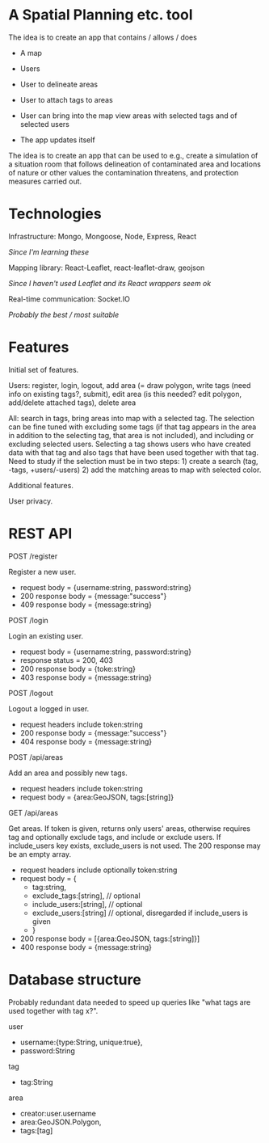 # A Spatial Planning etc. tool

The idea is to create an app that contains / allows / does

* A map

* Users

* User to delineate areas

* User to attach tags to areas

* User can bring into the map view areas with selected tags and of selected users

* The app updates itself

The idea is to create an app that can be used to e.g., create a
simulation of a situation room that follows delineation of
contaminated area and locations of nature or other values the
contamination threatens, and protection measures carried out.

# Technologies

Infrastructure: Mongo, Mongoose, Node, Express, React

*Since I'm learning these*

Mapping library: React-Leaflet, react-leaflet-draw, geojson

*Since I haven't used Leaflet and its React wrappers seem ok*

Real-time communication: Socket.IO

*Probably the best / most suitable*

# Features

Initial set of features.

Users: register, login, logout, add area (= draw polygon, write tags
(need info on existing tags?, submit), edit area (is this needed? edit
polygon, add/delete attached tags), delete area

All: search in tags, bring areas into map with a selected tag. The
selection can be fine tuned with excluding some tags (if that tag
appears in the area in addition to the selecting tag, that area is not
included), and including or excluding selected users. Selecting a tag
shows users who have created data with that tag and also tags that
have been used together with that tag. Need to study if the selection
must be in two steps: 1) create a search (tag, -tags, +users/-users)
2) add the matching areas to map with selected color.

Additional features.

User privacy.

# REST API

POST /register

Register a new user.

* request body = {username:string, password:string}
* 200 response body = {message:"success"}
* 409 response body = {message:string}

POST /login

Login an existing user.

* request body = {username:string, password:string}
* response status = 200, 403
* 200 response body = {toke:string}
* 403 response body = {message:string}

POST /logout

Logout a logged in user.

* request headers include token:string
* 200 response body = {message:"success"}
* 404 response body = {message:string}

POST /api/areas

Add an area and possibly new tags.

* request headers include token:string
* request body = {area:GeoJSON, tags:[string]}

GET /api/areas

Get areas. If token is given, returns only users' areas, otherwise
requires tag and optionally exclude tags, and include or exclude
users. If include_users key exists, exclude_users is not used. The 200
response may be an empty array.

* request headers include optionally token:string
* request body = {
  * tag:string,
  * exclude_tags:[string], // optional
  * include_users:[string], // optional
  * exclude_users:[string] // optional, disregarded if include_users is given
  * }
* 200 response body = [{area:GeoJSON, tags:[string]}]
* 400 response body = {message:string}

# Database structure

Probably redundant data needed to speed up queries like "what tags are
used together with tag x?".

user

* username:{type:String, unique:true},
* password:String

tag

* tag:String

area

* creator:user.username
* area:GeoJSON.Polygon,
* tags:[tag]
